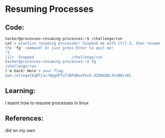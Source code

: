 # Resuming Processes
## Code:
```bash
hacker@processes~resuming-processes:~$ /challenge/run
Let's practice resuming processes! Suspend me with Ctrl-Z, then resume me with
the 'fg' command! Or just press Enter to quit me!
^Z
[1]+  Stopped                 /challenge/run
hacker@processes~resuming-processes:~$ fg
/challenge/run
I'm back! Here's your flag:
pwn.college{EqBTjucr0pgUPTyTJBFOBvwYbxh.dZDN4QDL3kzN0czW}
```
## Learning:
 I learnt how to resume processes in linux
## References:
 did on my own
